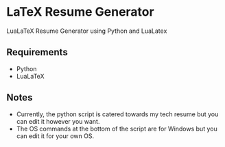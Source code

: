 # LaTeX Resume Generator
LuaLaTeX Resume Generator using Python and LuaLatex

## Requirements
- Python
- LuaLaTeX

## Notes
- Currently, the python script is catered towards my tech resume but you can edit it however you want.
- The OS commands at the bottom of the script are for Windows but you can edit it for your own OS.
